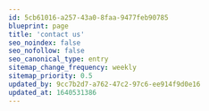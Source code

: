 ```yaml
---
id: 5cb61016-a257-43a0-8faa-9477feb90785
blueprint: page
title: 'contact us'
seo_noindex: false
seo_nofollow: false
seo_canonical_type: entry
sitemap_change_frequency: weekly
sitemap_priority: 0.5
updated_by: 9cc7b2d7-a762-47c2-97c6-ee914f9d0e16
updated_at: 1640531386
---
```

